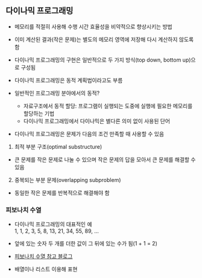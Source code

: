 ## 다이나믹 프로그래밍
- 메모리를 적절히 사용해 수행 시간 효율성을 비약적으로 향상시키는 방법  
- 이미 계산된 결과(작은 문제)는 별도의 메모리 영역에 저장해 다시 계산하지 않도록 함  
- 다이나믹 프로그래밍의 구현은 일반적으로 두 가지 방식(top down, bottom up)으로 구성됨  

- 다이나믹 프로그래밍은 동적 계획법이라고도 부름
- 일반적인 프로그래밍 분야에서의 동적?
  - 자료구조에서 동적 할당: 프로그램이 실행되는 도중에 실행에 필요한 메모리를 할당하는 기법  
  - 다이나믹 프로그래밍에서 다이나믹은 별다른 의미 없이 사용된 단어  
  
- 다이나믹 프로그래밍은 문제가 다음의 조건 만족할 때 사용할 수 있음  
1. 최적 부분 구조(optimal substructure)
  - 큰 문제를 작은 문제로 나눌 수 있으며 작은 문제의 답을 모아서 큰 문제를 해결할 수 있음  
2. 중복되는 부분 문제(overlapping subproblem)  
  - 동일한 작은 문제를 반복적으로 해결해야 함  

### 피보나치 수열
- 다이나믹 프로그래밍의 대표적인 예  
    1, 1, 2, 3, 5, 8, 13, 21, 34, 55, 89, ...

- 앞에 있는 숫자 두 개를 더한 값이 그 뒤에 있는 수가 됨(1 + 1 = 2)  
- [피보나치 수열 참고 블로그](https://velog.io/@mingggkeee/%EB%8B%A4%EC%9D%B4%EB%82%98%EB%AF%B9-%ED%94%84%EB%A1%9C%EA%B7%B8%EB%9E%98%EB%B0%8DDP)  
- 배열이나 리스트 이용해 표현  
